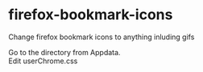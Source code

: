 # firefox-bookmark-icons
Change firefox bookmark icons to anything inluding gifs


Go to the directory from Appdata.\
Edit userChrome.css

